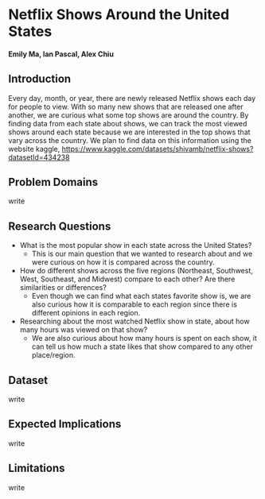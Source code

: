 # Netflix Shows Around the United States
#### Emily Ma, Ian Pascal, Alex Chiu
## Introduction
Every day, month, or year, there are newly released Netflix shows each day for people to view. With so many new shows that are released one after another, we are curious what some top shows are around the country. By finding data from each state about shows, we can track the most viewed shows around each state because we are interested in the top shows that vary across the country. We plan to find data on this information using the website kaggle, https://www.kaggle.com/datasets/shivamb/netflix-shows?datasetId=434238


## Problem Domains
write

## Research Questions
* What is the most popular show in each state across the United States?
  * This is our main question that we wanted to research about and we were curious on how it is compared across the country.
* How do different shows across the five regions (Northeast, Southwest, West, Southeast, and Midwest) compare to each other? Are there similarities or differences?
  * Even though we can find what each states favorite show is, we are also curious how it is comparable to each region since there is different opinions in each region.
* Researching about the most watched Netflix show in state, about how many hours was viewed on that show?
  * We are also curious about how many hours is spent on each show, it can tell us how much a state likes that show compared to any other place/region.

## Dataset
write

## Expected Implications
write

## Limitations
write 
